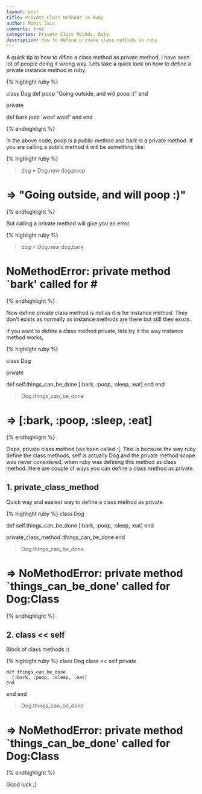 ```yaml
---
layout: post
title: Private Class Methods In Ruby
author: Mohit Jain
comments: true
categories: Private Class Methds, Ruby
description: How to define private class methods in ruby
---
```


A quick tip to how to difine a class method as private method, I have seen lot of people doing it wrong way. Lets take a quick look on how to define a private instance method in ruby

{% highlight ruby %}

class Dog
  def poop
    "Going outside, and will poop :)"
  end

  private

  def bark
    puts 'woof woof'
  end
end

{% endhighlight %}

In the above code, poop is a public method and bark is a private method. If you are calling a public method it will be something like:

{% highlight ruby %}

> dog = Dog.new
> dog.poop
# => "Going outside, and will poop :)"

{% endhighlight %}

But calling a private method will give you an error.

{% highlight ruby %}

> dog = Dog.new
> dog.bark
# NoMethodError: private method `bark' called for #<Dog>

{% endhighlight %}

Now define private class method is not as it is for instance method. They don't exists as normally as instance methods are there but still they exists.

if you want to define a class method private, lets try it the way instance method works,


{% highlight ruby %}

class Dog

  private

  def self.things_can_be_done
    [:bark, :poop, :sleep, :eat]
  end
end

> Dog.things_can_be_done
  # => [:bark, :poop, :sleep, :eat]

{% endhighlight %}

 Oops, private class method has been called :(. This is because the way ruby define the class methods, self is actually Dog and the private method scope was never considered, when ruby was defining this method as class method. Here are couple of ways you can define a class method as private.

## 1. private_class_method

Quick way and easiest way to define a class method as private.

{% highlight ruby %}
class Dog

  def self.things_can_be_done
    [:bark, :poop, :sleep, :eat]
  end

  private_class_method :things_can_be_done
end

> Dog.things_can_be_done
  # => NoMethodError: private method `things_can_be_done' called for Dog:Class

{% endhighlight %}

## 2. class << self

Block of class methods :)

{% highlight ruby %}
class Dog
  class << self
    private

    def things_can_be_done
      [:bark, :poop, :sleep, :eat]
    end
  end
end

> Dog.things_can_be_done
  # => NoMethodError: private method `things_can_be_done' called for Dog:Class
{% endhighlight %}

Good luck ;)
